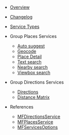 - [Overview](/ "Map4d Android Service API")
- [Changelog](changelog.md)
- [Service Types](types.md)
  
- Group Places Services
  - [Auto suggest](guides/api_autosuggest.md)
  - [Geocode](guides/api_geocode.md)
  - [Place Detail](guides/api_place_detail.md)
  - [Text search](guides/api_text_search.md)
  - [Nearby search](guides/api_nearby_search.md)
  - [Viewbox search](guides/api_viewbox_search.md)

- Group Directions Services
  - [Directions](guides/api_route.md)
  - [Distance Matrix](guides/api_matrix.md)
  
- References
  - [MFDirectionsService](reference/directions-service.md)
  - [MFPlacesService](reference/places-service.md)
  - [MFServicesOptions](reference/service-options.md)
